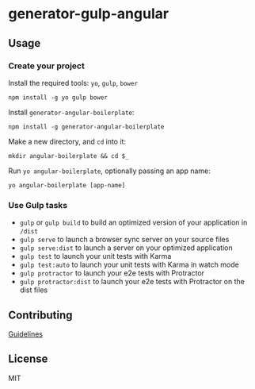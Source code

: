 # generator-gulp-angular

## Usage

### Create your project

Install the required tools: `yo`, `gulp`, `bower`
```
npm install -g yo gulp bower
```

Install `generator-angular-boilerplate`:
```
npm install -g generator-angular-boilerplate
```

Make a new directory, and `cd` into it:
```
mkdir angular-boilerplate && cd $_
```

Run `yo angular-boilerplate`, optionally passing an app name:
```
yo angular-boilerplate [app-name]
```

### Use Gulp tasks

* `gulp` or `gulp build` to build an optimized version of your application in `/dist`
* `gulp serve` to launch a browser sync server on your source files
* `gulp serve:dist` to launch a server on your optimized application
* `gulp test` to launch your unit tests with Karma
* `gulp test:auto` to launch your unit tests with Karma in watch mode
* `gulp protractor` to launch your e2e tests with Protractor
* `gulp protractor:dist` to launch your e2e tests with Protractor on the dist files

## Contributing

[Guidelines](CONTRIBUTING.md)

## License

MIT
